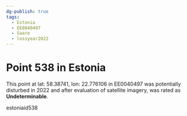 ```yaml
---
dg-publish: true
tags:
  - Estonia
  - EE0040497
  - Saare
  - lossyear2022
---
```


# Point 538 in Estonia

This point at lat: 58.38741, lon: 22.776106 in EE0040497 was potentially disturbed in 2022 and after evaluation of satellite imagery, was rated as **Undeterminable**.



estoniaid538